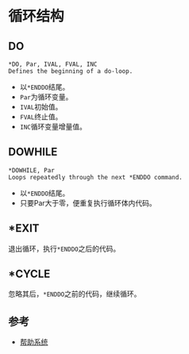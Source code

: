 # 循环结构

## DO

```
*DO, Par, IVAL, FVAL, INC
Defines the beginning of a do-loop.
```

- 以`*ENDDO`结尾。
- `Par`为循环变量。
- `IVAL`初始值。
- `FVAL`终止值。
- `INC`循环变量增量值。

## DOWHILE

```
*DOWHILE, Par
Loops repeatedly through the next *ENDDO command.
```

- 以`*ENDDO`结尾。
- 只要Par大于零，便重复执行循环体内代码。

## *EXIT

退出循环，执行`*ENDDO`之后的代码。

## *CYCLE

忽略其后，`*ENDDO`之前的代码，继续循环。

## 参考

- [帮助系统](http://www.mm.bme.hu/~gyebro/files/ans_help_v182/ans_cmd/Hlp_C_DO.html)

